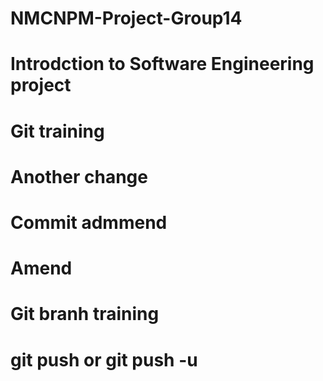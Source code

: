 # NMCNPM-Project-Group14
# Introdction to Software Engineering project
# Git training
# Another change
# Commit admmend
# Amend 
# Git branh training
# git push or git push -u
